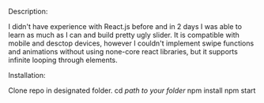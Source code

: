 Description:

I didn't have experience with React.js before and in 2 days I was able to learn as much as I can and build pretty ugly slider. It is compatible with mobile and desctop devices, however I couldn't implement swipe functions and animations without using none-core react libraries, but it supports infinite looping through elements.

Installation:

Clone repo in designated folder.
cd *path to your folder*
npm install
npm start